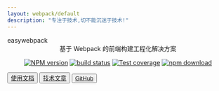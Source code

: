 ```yaml
---
layout: webpack/default
description: "专注于技术,切不能沉迷于技术!"
---
```

<div class="easy">
    <div class="b-title">easywebpack</div>
    <div class="b-desc" style="text-align:center">基于 Webpack 的前端构建工程化解决方案</div>
</div>
<style>
p{
 text-align:center;
}
</style>

[![NPM version][npm-image]][npm-url]
[![build status][travis-image]][travis-url]
[![Test coverage][codecov-image]][codecov-url]
[![npm download][download-image]][download-url]

[npm-image]: https://img.shields.io/npm/v/easywebpack.svg?style=flat-square
[npm-url]: https://npmjs.org/package/easywebpack
[travis-image]: https://img.shields.io/travis/hubcarl/easywebpack.svg?style=flat-square
[travis-url]: https://travis-ci.org/hubcarl/easywebpack
[codecov-image]: https://codecov.io/gh/hubcarl/easywebpack/branch/master/graph/badge.svg
[codecov-url]: https://codecov.io/gh/hubcarl/easywebpack
[david-image]: https://img.shields.io/david/hubcarl/easywebpack.svg?style=flat-square
[david-url]: https://david-dm.org/hubcarl/easywebpack
[snyk-image]: https://snyk.io/test/npm/easywebpack/badge.svg?style=flat-square
[snyk-url]: https://snyk.io/test/npm/easywebpack
[download-image]: https://img.shields.io/npm/dm/easywebpack.svg?style=flat-square
[download-url]: https://npmjs.org/package/easywebpack

 
<div class="easy">
 <div class="btn-nav">
        <button type="button" class="btn btn-primary"><a target="_blank" href="{{ site.baseurl }}/easywebpack/webpack">使用文档</a></button>
        <button type="button" class="btn btn-primary"><a target="_blank" href="https://zhuanlan.zhihu.com/easywebpack">技术文章</a></button>
        <button type="button" class="btn btn-primary"><a target="_blank" href="https://github.com/hubcarl/easywebpack">GitHub</a></button>
    </div>
</div>


